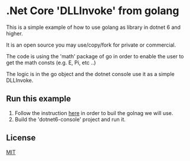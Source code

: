 # .Net Core 'DLLInvoke' from golang

This is a simple example of how to use golang as library in dotnet 6 and higher.

It is an open source you may use/copy/fork for private or commercial.

The code is using the 'math' package of go in order to enable the user to get the math consts (e.g. E, Pi, etc ..)

The logic is in the go object and the dotnet console use it as a simple DLLInvoke.

## Run this example

1. Follow the instruction [here](https://github.com/impossiblesoftware-ai/dotnet6-dllimport-from-golang/blob/master/go-module/README.md#go-module) in order to buil the golnag we will use.
2. Build the 'dotnet6-console' project and run it.

## License
[MIT](https://github.com/impossiblesoftware-ai/dotnet6-dllimport-from-golang/blob/master/LICENSE)